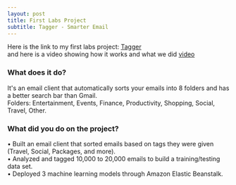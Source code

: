 ```yaml
---
layout: post
title: First Labs Project
subtitle: Tagger - Smarter Email
---
```

Here is the link to my first labs project: [Tagger](https://tagger-fe-revert.now.sh/)  
and here is a video showing how it works and what we did [video](https://drive.google.com/file/d/1hWgtgHQWiy11NycB7RYzcqBwC4UybmxO/view) 

### What does it do?

It's an email client that automatically sorts your emails into 8 folders and has a better search bar than Gmail.  
Folders: Entertainment, Events, Finance, Productivity, Shopping, Social, Travel, Other.   

### What did you do on the project?

• Built an email client that sorted emails based on tags they were given (Travel, Social, Packages, and more).  
• Analyzed and tagged 10,000 to 20,000 emails to build a training/testing data set.   
• Deployed 3 machine learning models through Amazon Elastic Beanstalk.
